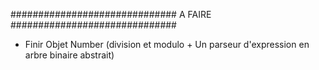 ##############################      A FAIRE       ##############################

 - Finir Objet Number (division et modulo + Un parseur d'expression en
   arbre binaire abstrait)